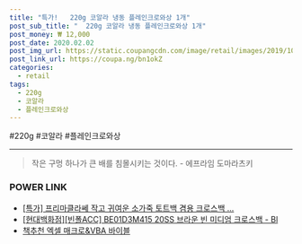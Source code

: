 ```yaml
--- 
title: "특가!   220g 코알라 냉동 플레인크로와상 1개" 
post_sub_title: "  220g 코알라 냉동 플레인크로와상 1개" 
post_money: ₩ 12,000 
post_date: 2020.02.02 
post_img_url: https://static.coupangcdn.com/image/retail/images/2019/10/21/11/2/3aa5e6fc-2204-4c38-b535-1b5c7a6ab6b8.jpg 
post_link_url: https://coupa.ng/bn1okZ 
categories: 
  - retail 
tags: 
  - 220g 
  - 코알라 
  - 플레인크로와상 
--- 
```

  #220g #코알라 #플레인크로와상 
<hr> 

> 작은 구멍 하나가 큰 배를 침몰시키는 것이다. - 에프라임 도마라츠키 


### POWER LINK

* <a href="https://blog.naver.com/sakai111/221790893215" target="_blank">[특가] 프리마클라쎄 작고 귀여운 소가죽 토트백 겸용 크로스백 ...</a>
* <a href="https://blog.naver.com/fasyy4321/221789682692" target="_blank">[현대백화점][빈폴ACC] BE01D3M415 20SS 브라운 빈 미디엄 크로스백 - Bl</a>
* <a href="https://blog.naver.com/fasyy4321/221794505660" target="_blank">책추천 엑셀 매크로&VBA 바이블</a>
